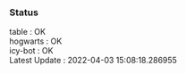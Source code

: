 ### Status


table : OK  
hogwarts : OK  
icy-bot : OK  
Latest Update : 2022-04-03 15:08:18.286955
